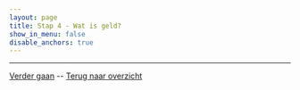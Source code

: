 ```yaml
---
layout: page
title: Stap 4 - Wat is geld?
show_in_menu: false
disable_anchors: true
---
```




------

[Verder gaan](stap5.md) --
[Terug naar overzicht](overzicht.md)
